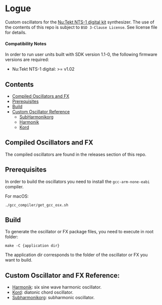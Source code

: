 # Logue 

Custom oscillators for the [Nu:Tekt NTS-1 digital kit](https://www.korg.com/products/dj/nts_1) synthesizer.
The use of the contents of this repo is subject to `BSD 3-Clause License`. See license file for details.

#### Compatibility Notes

In order to run user units built with SDK version 1.1-0, the following firmware versions are required:
* Nu:Tekt NTS-1 digital: >= v1.02

## Contents
- [Compiled Oscillators and FX](#compiled-oscillators-and-fx)
- [Prerequisites](#prerequisites)
- [Build](#build)
- [Custom Oscillator Reference](#custom-oscillator-reference)
    - [SubHarmonikorg](#subharmonikorg)
    - [Harmonik](#harmonik)
    - [Kord](#kord)

## Compiled Oscillators and FX

The compiled oscillators are found in the releases section of this repo.

## Prerequisites

In order to build the oscillators you need to install the `gcc-arm-none-eabi` compiler.

For macOS:
```
./gcc_compiler/get_gcc_osx.sh
```

## Build

To generate the oscillator or FX package files, you need to execute in root folder:
```
make -C {application dir}
```
 The application dir corresponds to the folder of the oscillator or FX you want to build.

## Custom Oscillator and FX Reference:

- [Harmonik](harmonik): six sine wave harmonic oscillator.
- [Kord](kord): diatonic chord oscillator.
- [Subharmonikorg](subh): subharmonic oscillator.